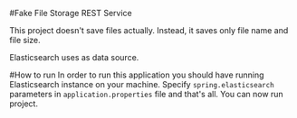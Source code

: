 #Fake File Storage REST Service

This project doesn't save files actually.
Instead, it saves only file name and file size.

Elasticsearch uses as data source.

#How to run
In order to run this application you should have running Elasticsearch instance on your machine.
Specify `spring.elasticsearch` parameters in `application.properties` file and that's all.
You can now run project.